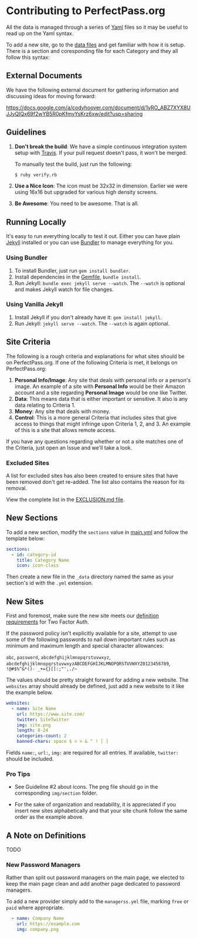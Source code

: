 Contributing to PerfectPass.org
=======================

All the data is managed through a series of [Yaml][yaml] files so it may be
useful to read up on the Yaml syntax.

To add a new site, go to the [data files](_data/) and get familiar with how it
is setup. There is a section and coresponding file for each Category and they
all follow this syntax:

## External Documents

We have the following external document for gathering information and discussing ideas for moving forward:

https://docs.google.com/a/codyhoover.com/document/d/1yRO_ABZ7XYX8UJJyQIQx69f2wYB5R0pKfmyYsKrz6xw/edit?usp=sharing

## Guidelines

1. **Don't break the build**: We have a simple continuous integration system
   setup with [Travis][travis]. If your pull request doesn't pass, it won't be
   merged.

   To manually test the build, just run the following:

    ```bash
    $ ruby verify.rb
    ```

2. **Use a Nice Icon**: The icon must be 32x32 in dimension. Earlier we were
   using 16x16 but upgraded for various high density screens.
3. **Be Awesome**: You need to be awesome. That is all.

## Running Locally

It's easy to run everything locally to test it out. Either you can have plain
[Jekyll][jekyll] installed or you can use [Bundler][bundler] to manage
everything for you.

### Using Bundler

1. To install Bundler, just run `gem install bundler`.
2. Install dependencies in the [Gemfile][gemfile], `bundle install`.
3. Run Jekyll: `bundle exec jekyll serve --watch`. The `--watch` is optional and
   makes Jekyll watch for file changes.

### Using Vanilla Jekyll

1. Install Jekyll if you don't already have it: `gem install jekyll`.
2. Run Jekyll: `jekyll serve --watch`. The `--watch` is again optional.

## Site Criteria

The following is a rough criteria and explanations for what sites should be on
PerfectPass.org. If one of the following Criteria is met, it belongs on PerfectPass.org:

1. **Personal Info/Image**: Any site that deals with personal info or a person's
   image. An example of a site with **Personal Info** would be their Amazon
   account and a site regarding **Personal Image** would be one like Twitter.
2. **Data**: This means data that is either important or sensitive. It also is
   any data relating to Criteria 1.
3. **Money**: Any site that deals with money.
4. **Control**: This is a more general Criteria that includes sites that give
   access to things that might infringe upon Criteria 1, 2, and 3. An example of
   this is a site that allows remote access.

If you have any questions regarding whether or not a site matches one of the
Criteria, just open an Issue and we'll take a look.

### Excluded Sites

A list for excluded sites has also been created to ensure sites that have been
removed don't get re-added. The list also contains the reason for its removal.

View the complete list in the [EXCLUSION.md file][exclude].

## New Sections

To add a new section, modify the `sections` value in [main.yml](_data/main.yml)
and follow the template below:

```yml
sections:
  - id: category-id
    title: Category Name
    icon: icon-class
```

Then create a new file in the `_data` directory named the same as your section's
id with the `.yml` extension.

## New Sites

First and foremost, make sure the new site meets our [definition
requirements](#a-note-on-definitions) for Two Factor Auth.

If the password policy isn't explicitly available for a site, attempt to use some of the following passwords to nail down important rules such as minimum and maximum length and special character allowances: 

`abc`, `password`, `abcdefghijklmnopqrstuvwxyz`, `abcdefghijklmnopqrstuvwxyzABCDEFGHIJKLMNOPQRSTUVWXYZ0123456789`, `!@#$%^&*()- _+={}[]:;"',./~`

The values should be pretty straight forward for adding a new website. The
`websites` array should already be defined, just add a new website to it like
the example below.

```yml
websites:
  - name: Site Name
    url: https://www.site.com/
    twitter: SiteTwitter
    img: site.png
    length: 8-24
    categories-count: 2
    banned-chars: space $ < > & ^ ! [ ]
```
Fields `name:`, `url:`, `img:` are required for all entries. If available, `twitter:` should be included.


### Pro Tips

- See Guideline #2 about icons. The png file should go in the corresponding
  `img/section` folder.

- For the sake of organization and readability, it is appreciated if you insert
  new sites alphabetically and that your site chunk follow the same order as the
  example above.

## A Note on Definitions

TODO

### New Password Managers

Rather than split out password managers on the main page, we elected to keep the main
page clean and add another page dedicated to password managers.

To add a new provider simply add to the `managerss.yml` file, marking `free` or `paid`
where appropriate.

```yml
  - name: Company Name
    url: https://example.com
    img: company.png
```

[exclude]: /EXCLUSION.md
[bundler]: http://bundler.io/
[gemfile]: /Gemfile
[jekyll]: http://jekyllrb.com/
[travis]: https://travis-ci.org/hoovercj/perfectpass
[yaml]: http://www.yaml.org/
